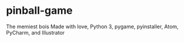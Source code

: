 # pinball-game
The memiest bois
Made with love, Python 3, pygame, pyinstaller, Atom, PyCharm, and Illustrator

